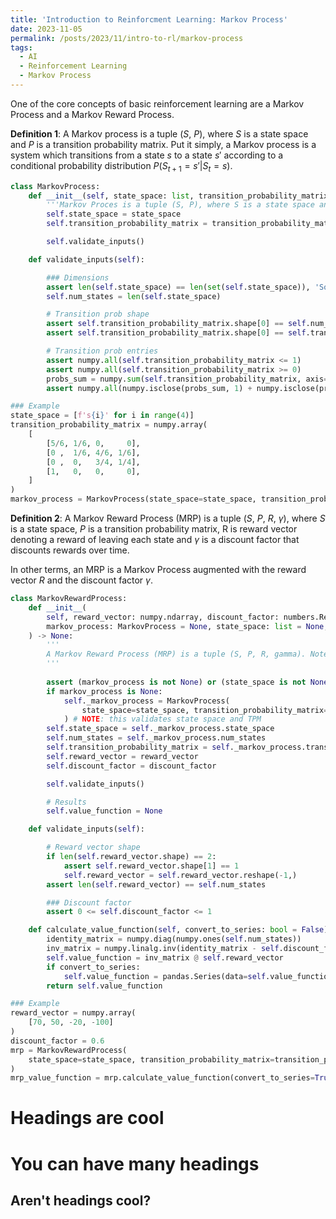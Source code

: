 ```yaml
---
title: 'Introduction to Reinforcment Learning: Markov Process'
date: 2023-11-05
permalink: /posts/2023/11/intro-to-rl/markov-process
tags:
  - AI
  - Reinforcement Learning
  - Markov Process
---
```


One of the core concepts of basic reinforcement learning are a Markov Process and a Markov Reward Process.

**Definition 1**: A Markov process is a tuple ($S$, $P$), where $S$ is a state space and $P$ is a transition probability matrix.
Put it simply, a Markov process is a system which transitions from a state $s$ to a state $s'$ according to a conditional probability distribution $P(S_{t+1}=s' | S_t = s)$.

```python
class MarkovProcess:
    def __init__(self, state_space: list, transition_probability_matrix: numpy.ndarray) -> None:
        '''Markov Proces is a tuple (S, P), where S is a state space and P is a transition probability matrix.'''
        self.state_space = state_space
        self.transition_probability_matrix = transition_probability_matrix

        self.validate_inputs()

    def validate_inputs(self):

        ### Dimensions
        assert len(self.state_space) == len(set(self.state_space)), 'Some state names are not unique!'
        self.num_states = len(self.state_space)

        # Transition prob shape
        assert self.transition_probability_matrix.shape[0] == self.num_states
        assert self.transition_probability_matrix.shape[0] == self.transition_probability_matrix.shape[1]

        # Transition prob entries
        assert numpy.all(self.transition_probability_matrix <= 1)
        assert numpy.all(self.transition_probability_matrix >= 0)
        probs_sum = numpy.sum(self.transition_probability_matrix, axis=1)
        assert numpy.all(numpy.isclose(probs_sum, 1) + numpy.isclose(probs_sum, 0)), 'Sum of probabilities must be 0 (for terminal states) or 1 in each row!'

### Example
state_space = [f's{i}' for i in range(4)]
transition_probability_matrix = numpy.array(
    [
        [5/6, 1/6, 0,     0],
        [0 ,  1/6, 4/6, 1/6],
        [0 ,  0,   3/4, 1/4],
        [1,   0,   0,     0],
    ]
)
markov_process = MarkovProcess(state_space=state_space, transition_probability_matrix=transition_probability_matrix)

```

**Definition 2**: A Markov Reward Process (MRP) is a tuple ($S$, $P$, $R$, $\gamma$), where $S$ is a state space, $P$ is a transition probability matrix, R is reward vector denoting a reward of leaving each state and $\gamma$ is a discount factor that discounts rewards over time. 

In other terms, an MRP is a Markov Process augmented with the reward vector $R$ and the discount factor $\gamma$.
```python
class MarkovRewardProcess:
    def __init__(
        self, reward_vector: numpy.ndarray, discount_factor: numbers.Real,
        markov_process: MarkovProcess = None, state_space: list = None, transition_probability_matrix: numpy.ndarray = None, 
    ) -> None:
        '''
        A Markov Reward Process (MRP) is a tuple (S, P, R, gamma). Note: there is no action space!
        '''
        
        assert (markov_process is not None) or (state_space is not None and transition_probability_matrix is not None)
        if markov_process is None:
            self._markov_process = MarkovProcess(
                state_space=state_space, transition_probability_matrix=transition_probability_matrix
            ) # NOTE: this validates state space and TPM
        self.state_space = self._markov_process.state_space
        self.num_states = self._markov_process.num_states
        self.transition_probability_matrix = self._markov_process.transition_probability_matrix
        self.reward_vector = reward_vector
        self.discount_factor = discount_factor

        self.validate_inputs()

        # Results
        self.value_function = None

    def validate_inputs(self):

        # Reward vector shape
        if len(self.reward_vector.shape) == 2:
            assert self.reward_vector.shape[1] == 1
            self.reward_vector = self.reward_vector.reshape(-1,)
        assert len(self.reward_vector) == self.num_states

        ### Discount factor
        assert 0 <= self.discount_factor <= 1

    def calculate_value_function(self, convert_to_series: bool = False):
        identity_matrix = numpy.diag(numpy.ones(self.num_states))
        inv_matrix = numpy.linalg.inv(identity_matrix - self.discount_factor * self.transition_probability_matrix)
        self.value_function = inv_matrix @ self.reward_vector
        if convert_to_series:
            self.value_function = pandas.Series(data=self.value_function, index=self.state_space)
        return self.value_function                   

### Example
reward_vector = numpy.array(
    [70, 50, -20, -100]
)
discount_factor = 0.6
mrp = MarkovRewardProcess(
    state_space=state_space, transition_probability_matrix=transition_probability_matrix, reward_vector=reward_vector, discount_factor=discount_factor
)
mrp_value_function = mrp.calculate_value_function(convert_to_series=True)

```

Headings are cool
======

You can have many headings
======

Aren't headings cool?
------
